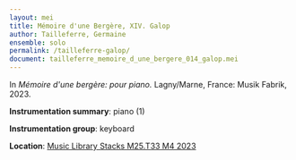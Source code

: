 ```yaml
---
layout: mei
title: Mémoire d'une Bergère, XIV. Galop
author: Tailleferre, Germaine
ensemble: solo
permalink: /tailleferre-galop/
document: tailleferre_memoire_d_une_bergere_014_galop.mei
---
```


In *Mémoire d'une bergère: pour piano.* Lagny/Marne, France: Musik Fabrik, 2023.

**Instrumentation summary**: piano (1) 

**Instrumentation group**: keyboard

**Location**: <a href="https://tufts.primo.exlibrisgroup.com/permalink/01TUN_INST/1kc9gia/alma991019011678403851" target="_blank">Music Library Stacks M25.T33 M4 2023</a>